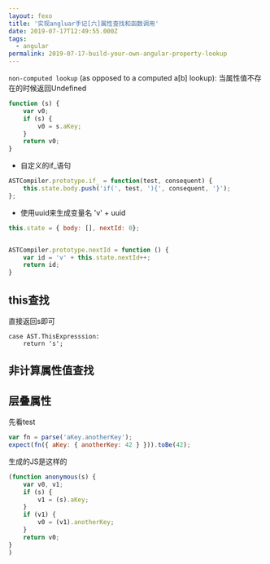 ```yaml
---
layout: fexo
title: '实现angluar手记[六]属性查找和函数调用'
date: 2019-07-17T12:49:55.000Z
tags:
  - angular
permalink: 2019-07-17-build-your-own-angular-property-lookup
---
```

`non-computed lookup` (as opposed to a computed a[b] lookup):
当属性值不存在的时候返回Undefined
```javascript
function (s) {
    var v0;
    if (s) {
        v0 = s.aKey;
    }
    return v0;
}
```
* 自定义的if_语句
```javascript
ASTCompiler.prototype.if_ = function(test, consequent) {
    this.state.body.push('if(', test, '){', consequent, '}');
};
```

* 使用uuid来生成变量名 'v' + uuid
```javascript
this.state = { body: [], nextId: 0};


ASTCompiler.prototype.nextId = function () {
    var id = 'v' + this.state.nextId++;
    return id;
}
```

## this查找
直接返回s即可
```
case AST.ThisExpresssion:
    return 's';
```

## 非计算属性值查找


## 层叠属性
先看test
```javascript
var fn = parse('aKey.anotherKey');
expect(fn({ aKey: { anotherKey: 42 } })).toBe(42);
```
生成的JS是这样的
```javascript
(function anonymous(s) {
    var v0, v1;
    if (s) {
        v1 = (s).aKey;
    }
    if (v1) {
        v0 = (v1).anotherKey;
    }
    return v0;
}
)

```
